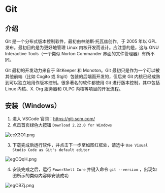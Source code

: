 # Git

## 介绍

Git 是一个分布式版本控制软件，最初由林纳斯·托瓦兹创作，于 2005 年以 GPL 发布。最初目的是为更好地管理 Linux 内核开发而设计。应注意的是，这与 GNU Interactive Tools（一个类似 Norton Commander 界面的文件管理器）有所不同。

Git 最初的开发动力来自于 BitKeeper 和 Monoton。Git 最初只是作为一个可以被其他前端（比如 Cogito 或 Stgit）包装的后端而开发的，但后来 Git 内核已经成熟到可以独立地用作版本控制。很多著名的软件都使用 Git 进行版本控制，其中包括 Linux 内核、X. Org 服务器和 OLPC 内核等项目的开发流程。

## 安装（Windows）

1. 进入 VSCode 官网：https://git-scm.com/
2. 点击首页绿色大按钮 `Download 2.22.0 for Windows` 

![ecX3O1.png](https://s2.ax1x.com/2019/08/05/ecX3O1.png)

3. 下载完成后运行软件，并点击下一步至如图红框处，请选中 `Use Visual Studio Code as Git's default editor` 

![egCQqH.png](https://s2.ax1x.com/2019/08/05/egCQqH.png)

4. 安装完成之后，运行 `PowerShell Core` 并键入命令 `git --version` ，出现如图所示的类似内容即安装成功  

![egCBZj.png](https://s2.ax1x.com/2019/08/05/egCBZj.png)


